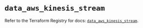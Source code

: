 # `data_aws_kinesis_stream`

Refer to the Terraform Registry for docs: [`data_aws_kinesis_stream`](https://registry.terraform.io/providers/hashicorp/aws/6.6.0/docs/data-sources/kinesis_stream).
